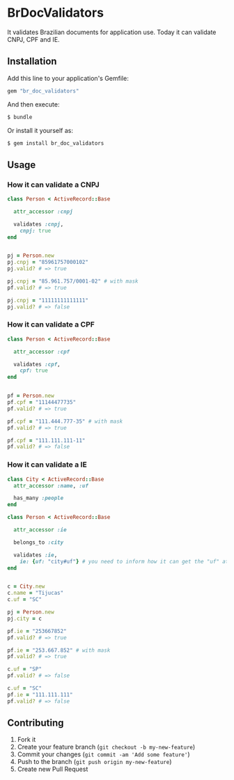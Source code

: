 # BrDocValidators

It validates Brazilian documents for application use. Today it can validate CNPJ, CPF and IE.

## Installation

Add this line to your application's Gemfile:

```ruby
gem "br_doc_validators"
```

And then execute:

```ruby
$ bundle
```

Or install it yourself as:

```ruby
$ gem install br_doc_validators
```

## Usage

### How it can validate a CNPJ

```ruby
class Person < ActiveRecord::Base

  attr_accessor :cnpj

  validates :cnpj,
    cnpj: true
end


pj = Person.new
pj.cnpj = "85961757000102"
pj.valid? # => true

pj.cnpj = "85.961.757/0001-02" # with mask
pf.valid? # => true

pj.cnpj = "11111111111111"
pj.valid? # => false
```

### How it can validate a CPF

```ruby
class Person < ActiveRecord::Base

  attr_accessor :cpf

  validates :cpf,
    cpf: true
end


pf = Person.new
pf.cpf = "11144477735"
pf.valid? # => true

pf.cpf = "111.444.777-35" # with mask
pf.valid? # => true

pf.cpf = "111.111.111-11"
pf.valid? # => false
```

### How it can validate a IE

```ruby
class City < ActiveRecord::Base
  attr_accessor :name, :uf

  has_many :people
end

class Person < ActiveRecord::Base

  attr_accessor :ie

  belongs_to :city

  validates :ie,
    ie: {uf: "city#uf"} # you need to inform how it can get the "uf" attribute
end


c = City.new
c.name = "Tijucas"
c.uf = "SC"

pj = Person.new
pj.city = c

pf.ie = "253667852"
pf.valid? # => true

pf.ie = "253.667.852" # with mask
pf.valid? # => true

c.uf = "SP"
pf.valid? # => false

c.uf = "SC"
pf.ie = "111.111.111"
pf.valid? # => false
```

## Contributing

1. Fork it
2. Create your feature branch (`git checkout -b my-new-feature`)
3. Commit your changes (`git commit -am 'Add some feature'`)
4. Push to the branch (`git push origin my-new-feature`)
5. Create new Pull Request
